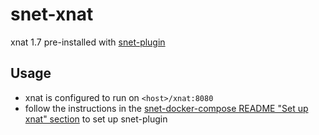 # snet-xnat

xnat 1.7 pre-installed with [snet-plugin](https://github.com/somnonetz/snet-plugin) 
## Usage

* xnat is configured to run on `<host>/xnat:8080`
* follow the instructions in the [snet-docker-compose README "Set up xnat" section](https://github.com/somnonetz/snet-docker-compose) to set up snet-plugin
